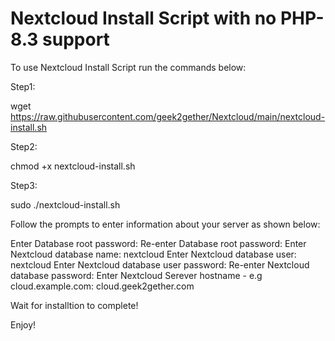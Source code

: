 # Nextcloud Install Script with no PHP-8.3 support

To use Nextcloud Install Script run the commands below:

Step1: 

wget https://raw.githubusercontent.com/geek2gether/Nextcloud/main/nextcloud-install.sh

Step2:

chmod +x nextcloud-install.sh

Step3:

sudo ./nextcloud-install.sh


Follow the prompts to enter information about your server as shown below:

Enter Database root password: <mypassword>
Re-enter Database root password: <mypassword>
Enter Nextcloud database name: nextcloud
Enter Nextcloud database user: nextcloud
Enter Nextcloud database user password: <mypassword>
Re-enter Nextcloud database password: <mypassword>
Enter Nextcloud Serever hostname - e.g cloud.example.com: cloud.geek2gether.com


Wait for installtion to complete!

Enjoy!
